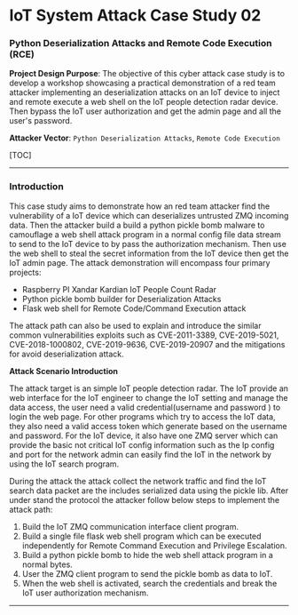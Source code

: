 # IoT System Attack Case Study 02

### Python Deserialization Attacks and Remote Code Execution (RCE)

**Project Design Purpose**: The objective of this cyber attack case study is to develop a workshop showcasing a practical demonstration of a red team attacker implementing an deserialization attacks on an IoT device to inject and remote execute a web shell on the IoT people detection radar device. Then bypass the IoT user authorization and get the admin page and all the user's password.



**Attacker Vector**: `Python Deserialization Attacks`, `Remote Code Execution`

  

[TOC]

------

### Introduction

This case study aims to demonstrate how an red team attacker find the vulnerability of a IoT device which can deserializes untrusted ZMQ incoming data. Then the attacker build a build a python pickle bomb malware to camouflage a web shell attack program in a normal config file data stream to send to the IoT device to by pass the authorization mechanism. Then use the web shell to steal the secret information from the IoT device then get the IoT admin page. The attack demonstration will encompass four primary projects:

- Raspberry PI Xandar Kardian IoT People Count Radar
- Python pickle bomb builder for Deserialization Attacks
- Flask web shell for Remote Code/Command Execution attack

The attack path can also be used to explain and introduce the similar common vulnerabilities exploits such as CVE-2011-3389, CVE-2019-5021, CVE-2018-1000802, CVE-2019-9636, CVE-2019-20907 and the mitigations for avoid deserialization attack. 

**Attack Scenario Introduction**

The attack target is an simple IoT people detection radar. The IoT provide an web interface for the IoT engineer to change the IoT setting and manage the data access, the user need a valid credential(username and password ) to login the web page. For other programs which try to access the IoT data, they also need a valid access token which generate based on the username and password. For the IoT device, it also have one ZMQ server which can provide the basic not critical IoT config information such as the Ip config and port for the network admin can easily find the IoT in the network by using the IoT search program. 

During the attack the attack collect the network traffic and find the IoT search data packet are the includes serialized data using the pickle lib. After under stand the protocol the attacker follow below steps to implement the attack path: 

1. Build the IoT ZMQ communication interface client program.
2. Build a single file flask web shell program which can be executed independently for Remote Command Execution and Privilege Escalation. 
3. Build a python pickle bomb to hide the web shell attack program in a normal bytes. 
4. User the ZMQ client program to send the pickle bomb as data to IoT. 
5. When the web shell is activated, search the credentials and break the IoT user authorization mechanism.  

 

------







  






